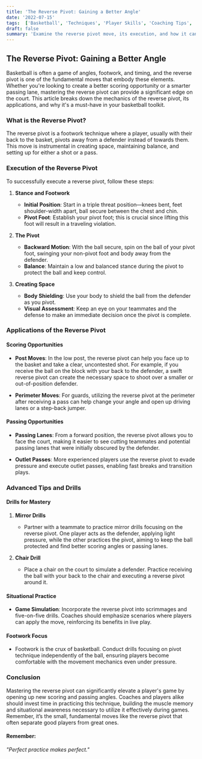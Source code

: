 ```yaml
---
title: 'The Reverse Pivot: Gaining a Better Angle'
date: '2022-07-15'
tags:  ['Basketball', 'Techniques', 'Player Skills', 'Coaching Tips', 'Scoring', 'Passing', 'Basketball Strategy', 'Player Development', 'Coaching Wisdom']
draft: false
summary: 'Examine the reverse pivot move, its execution, and how it can create better scoring angles or passing opportunities.'
---
```


## The Reverse Pivot: Gaining a Better Angle

Basketball is often a game of angles, footwork, and timing, and the reverse pivot is one of the fundamental moves that embody these elements. Whether you're looking to create a better scoring opportunity or a smarter passing lane, mastering the reverse pivot can provide a significant edge on the court. This article breaks down the mechanics of the reverse pivot, its applications, and why it's a must-have in your basketball toolkit.

### What is the Reverse Pivot?

The reverse pivot is a footwork technique where a player, usually with their back to the basket, pivots away from a defender instead of towards them. This move is instrumental in creating space, maintaining balance, and setting up for either a shot or a pass.

### Execution of the Reverse Pivot

To successfully execute a reverse pivot, follow these steps:

1. **Stance and Footwork**
    - **Initial Position**: Start in a triple threat position—knees bent, feet shoulder-width apart, ball secure between the chest and chin.
    - **Pivot Foot**: Establish your pivot foot; this is crucial since lifting this foot will result in a traveling violation.

2. **The Pivot**
    - **Backward Motion**: With the ball secure, spin on the ball of your pivot foot, swinging your non-pivot foot and body away from the defender.
    - **Balance**: Maintain a low and balanced stance during the pivot to protect the ball and keep control.

3. **Creating Space**
    - **Body Shielding**: Use your body to shield the ball from the defender as you pivot.
    - **Visual Assessment**: Keep an eye on your teammates and the defense to make an immediate decision once the pivot is complete.

### Applications of the Reverse Pivot

#### **Scoring Opportunities**

- **Post Moves**: In the low post, the reverse pivot can help you face up to the basket and take a clear, uncontested shot. For example, if you receive the ball on the block with your back to the defender, a swift reverse pivot can create the necessary space to shoot over a smaller or out-of-position defender.

- **Perimeter Moves**: For guards, utilizing the reverse pivot at the perimeter after receiving a pass can help change your angle and open up driving lanes or a step-back jumper.

#### **Passing Opportunities**

- **Passing Lanes**: From a forward position, the reverse pivot allows you to face the court, making it easier to see cutting teammates and potential passing lanes that were initially obscured by the defender.

- **Outlet Passes**: More experienced players use the reverse pivot to evade pressure and execute outlet passes, enabling fast breaks and transition plays.

### Advanced Tips and Drills

#### **Drills for Mastery**

1. **Mirror Drills**
    - Partner with a teammate to practice mirror drills focusing on the reverse pivot. One player acts as the defender, applying light pressure, while the other practices the pivot, aiming to keep the ball protected and find better scoring angles or passing lanes.
    
2. **Chair Drill**
    - Place a chair on the court to simulate a defender. Practice receiving the ball with your back to the chair and executing a reverse pivot around it.

#### **Situational Practice**

- **Game Simulation**: Incorporate the reverse pivot into scrimmages and five-on-five drills. Coaches should emphasize scenarios where players can apply the move, reinforcing its benefits in live play.

#### **Footwork Focus**

- Footwork is the crux of basketball. Conduct drills focusing on pivot technique independently of the ball, ensuring players become comfortable with the movement mechanics even under pressure.

### Conclusion

Mastering the reverse pivot can significantly elevate a player's game by opening up new scoring and passing angles. Coaches and players alike should invest time in practicing this technique, building the muscle memory and situational awareness necessary to utilize it effectively during games. Remember, it’s the small, fundamental moves like the reverse pivot that often separate good players from great ones.

#### **Remember:**
*"Perfect practice makes perfect."*